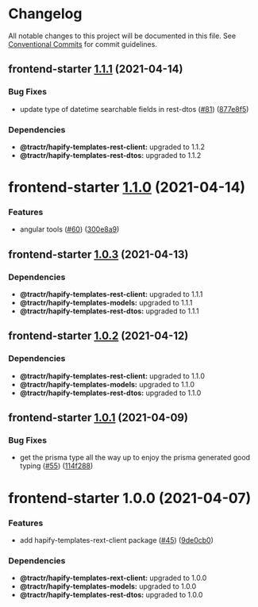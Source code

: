 # Changelog

All notable changes to this project will be documented in this file. See
[Conventional Commits](https://conventionalcommits.org) for commit guidelines.

## frontend-starter [1.1.1](https://github.com/tractr/stack/compare/frontend-starter@1.1.0...frontend-starter@1.1.1) (2021-04-14)


### Bug Fixes

* update type of datetime searchable fields in rest-dtos ([#81](https://github.com/tractr/stack/issues/81)) ([877e8f5](https://github.com/tractr/stack/commit/877e8f5c57b8a8fea7639fdecd05e54c3101e451))





### Dependencies

* **@tractr/hapify-templates-rest-client:** upgraded to 1.1.2
* **@tractr/hapify-templates-rest-dtos:** upgraded to 1.1.2

# frontend-starter [1.1.0](https://github.com/tractr/stack/compare/frontend-starter@1.0.3...frontend-starter@1.1.0) (2021-04-14)


### Features

* angular tools ([#60](https://github.com/tractr/stack/issues/60)) ([300e8a9](https://github.com/tractr/stack/commit/300e8a9137b1329b57d2402072c9fb096aabeb79))

## frontend-starter [1.0.3](https://github.com/tractr/stack/compare/frontend-starter@1.0.2...frontend-starter@1.0.3) (2021-04-13)





### Dependencies

* **@tractr/hapify-templates-rest-client:** upgraded to 1.1.1
* **@tractr/hapify-templates-models:** upgraded to 1.1.1
* **@tractr/hapify-templates-rest-dtos:** upgraded to 1.1.1

## frontend-starter [1.0.2](https://github.com/tractr/stack/compare/frontend-starter@1.0.1...frontend-starter@1.0.2) (2021-04-12)





### Dependencies

* **@tractr/hapify-templates-rest-client:** upgraded to 1.1.0
* **@tractr/hapify-templates-models:** upgraded to 1.1.0
* **@tractr/hapify-templates-rest-dtos:** upgraded to 1.1.0

## frontend-starter [1.0.1](https://github.com/tractr/stack/compare/frontend-starter@1.0.0...frontend-starter@1.0.1) (2021-04-09)


### Bug Fixes

* get the prisma type all the way up to enjoy the prisma generated good typing ([#55](https://github.com/tractr/stack/issues/55)) ([114f288](https://github.com/tractr/stack/commit/114f288b07b9e3b6e1f53b78e821474e568ebf4a))

# frontend-starter 1.0.0 (2021-04-07)


### Features

* add hapify-templates-rext-client package ([#45](https://github.com/tractr/stack/issues/45)) ([9de0cb0](https://github.com/tractr/stack/commit/9de0cb0a79256d1b3dc258cf5c121e211687174c))





### Dependencies

* **@tractr/hapify-templates-rext-client:** upgraded to 1.0.0
* **@tractr/hapify-templates-models:** upgraded to 1.0.0
* **@tractr/hapify-templates-rest-dtos:** upgraded to 1.0.0
